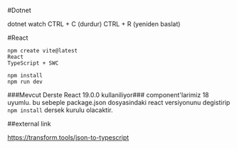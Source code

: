#Dotnet

dotnet watch
    CTRL + C (durdur)
    CTRL + R (yeniden baslat)

#React

```
npm create vite@latest
React
TypeScript + SWC
```

```
npm install
npm run dev
```

###Mevcut Derste React 19.0.0 kullaniliyor###
component'larimiz 18 uyumlu. bu sebeple 
package.json dosyasindaki react versiyonunu degistirip
`npm install` dersek kurulu olacaktir.

##external link

https://transform.tools/json-to-typescript
